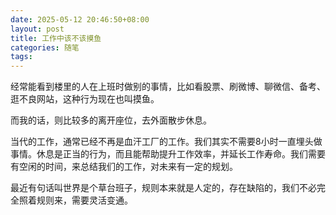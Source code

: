 ```yaml
---
date: 2025-05-12 20:46:50+08:00
layout: post
title: 工作中该不该摸鱼
categories: 随笔
tags: 
---
```


经常能看到楼里的人在上班时做别的事情，比如看股票、刷微博、聊微信、备考、逛不良网站，这种行为现在也叫摸鱼。

而我的话，则比较多的离开座位，去外面散步休息。

当代的工作，通常已经不再是血汗工厂的工作。我们其实不需要8小时一直埋头做事情。休息是正当的行为，而且能帮助提升工作效率，并延长工作寿命。我们需要有空闲的时间，来总结我们的工作，对未来有一定的规划。

最近有句话叫世界是个草台班子，规则本来就是人定的，存在缺陷的，我们不必完全照着规则来，需要灵活变通。





